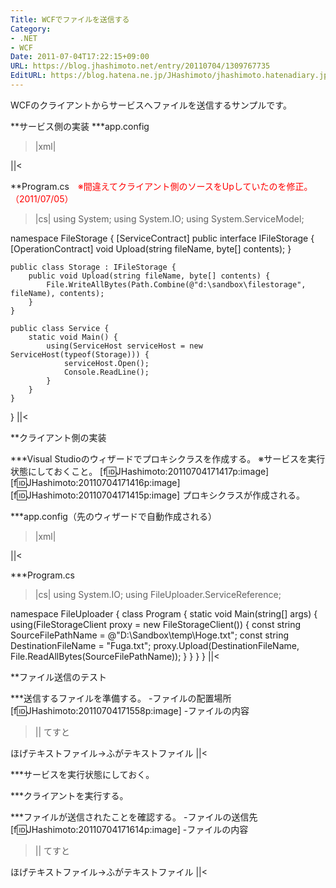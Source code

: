 ```yaml
---
Title: WCFでファイルを送信する
Category:
- .NET
- WCF
Date: 2011-07-04T17:22:15+09:00
URL: https://blog.jhashimoto.net/entry/20110704/1309767735
EditURL: https://blog.hatena.ne.jp/JHashimoto/jhashimoto.hatenadiary.jp/atom/entry/12921228815717257545
---
```



WCFのクライアントからサービスへファイルを送信するサンプルです。

**サービス側の実装
***app.config
>|xml|
<?xml version="1.0" encoding="utf-8" ?>
<configuration>
  <system.serviceModel>
    <services>
      <service behaviorConfiguration="myServiceBehavior" name="FileStorage.Storage">
        <endpoint address="" binding="basicHttpBinding" contract="FileStorage.IFileStorage" />
        <endpoint address="mex" binding="mexHttpBinding" contract="IMetadataExchange" />
        <host>
          <baseAddresses>
            <add baseAddress="http://localhost:8000/Storage/" />
          </baseAddresses>
        </host>
      </service>
    </services>
    <behaviors>
      <serviceBehaviors>
        <behavior name="myServiceBehavior">
          <serviceMetadata httpGetEnabled="True"/>
        </behavior>
      </serviceBehaviors>
    </behaviors>
  </system.serviceModel>
</configuration>
||<

**Program.cs　<span class="deco" style="color:#FF0000;">※間違えてクライアント側のソースをUpしていたのを修正。（2011/07/05）</span>
>|cs|
using System;
using System.IO;
using System.ServiceModel;

namespace FileStorage {
    [ServiceContract]
    public interface IFileStorage {
        [OperationContract]
        void Upload(string fileName, byte[] contents);
    }

    public class Storage : IFileStorage {
        public void Upload(string fileName, byte[] contents) {
            File.WriteAllBytes(Path.Combine(@"d:\sandbox\filestorage", fileName), contents);
        }
    }

    public class Service {
        static void Main() {
            using(ServiceHost serviceHost = new ServiceHost(typeof(Storage))) {
                serviceHost.Open();
                Console.ReadLine();
            }
        }
    }
}
||<

**クライアント側の実装

***Visual Studioのウィザードでプロキシクラスを作成する。
※サービスを実行状態にしておくこと。
[f:id:JHashimoto:20110704171417p:image]
[f:id:JHashimoto:20110704171416p:image]
[f:id:JHashimoto:20110704171415p:image]
プロキシクラスが作成される。

***app.config（先のウィザードで自動作成される）
>|xml|
<?xml version="1.0" encoding="utf-8" ?>
<configuration>
  <system.serviceModel>
    <bindings>
      <basicHttpBinding>
        <binding name="BasicHttpBinding_IFileStorage" closeTimeout="00:01:00"
          openTimeout="00:01:00" receiveTimeout="00:10:00" sendTimeout="00:01:00"
          allowCookies="false" bypassProxyOnLocal="false" hostNameComparisonMode="StrongWildcard"
          maxBufferSize="65536" maxBufferPoolSize="524288" maxReceivedMessageSize="65536"
          messageEncoding="Text" textEncoding="utf-8" transferMode="Buffered"
          useDefaultWebProxy="true">
          <readerQuotas maxDepth="32" maxStringContentLength="8192" maxArrayLength="16384"
            maxBytesPerRead="4096" maxNameTableCharCount="16384" />
          <security mode="None">
            <transport clientCredentialType="None" proxyCredentialType="None"
              realm="" />
            <message clientCredentialType="UserName" algorithmSuite="Default" />
          </security>
        </binding>
      </basicHttpBinding>
    </bindings>
    <client>
      <endpoint address="http://localhost:8000/Storage/" binding="basicHttpBinding"
        bindingConfiguration="BasicHttpBinding_IFileStorage" contract="ServiceReference.IFileStorage"
        name="BasicHttpBinding_IFileStorage" />
    </client>
  </system.serviceModel>
</configuration>
||<

***Program.cs
>|cs|
using System.IO;
using FileUploader.ServiceReference;

namespace FileUploader {
    class Program {
        static void Main(string[] args) {
            using(FileStorageClient proxy = new FileStorageClient()) {
                const string SourceFilePathName = @"D:\Sandbox\temp\Hoge.txt";
                const string DestinationFileName = "Fuga.txt";
                proxy.Upload(DestinationFileName, File.ReadAllBytes(SourceFilePathName));
            }
        }
    }
}
||<

**ファイル送信のテスト

***送信するファイルを準備する。
-ファイルの配置場所
[f:id:JHashimoto:20110704171558p:image]
-ファイルの内容
>||
てすと

ほげテキストファイル→ふがテキストファイル
||<

***サービスを実行状態にしておく。

***クライアントを実行する。

***ファイルが送信されたことを確認する。
-ファイルの送信先
[f:id:JHashimoto:20110704171614p:image]
-ファイルの内容
>||
てすと

ほげテキストファイル→ふがテキストファイル
||<
